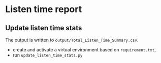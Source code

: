# Listen time report

## Update listen time stats

The output is written to `output/Total_Listen_Time_Summary.csv`.

- create and activate a virtual environment based on `requirement.txt`,
- run `update_listen_time_stats.py`
